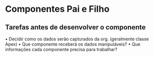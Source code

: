 # Componentes Pai e Filho

## Tarefas antes de desenvolver o componente

• Decidir como os dados serão capturados da org. (geralmente classe Apex)
• Que componente receberá os dados manipuláveis?
• Que informações cada componente precisa para trabalhar?
